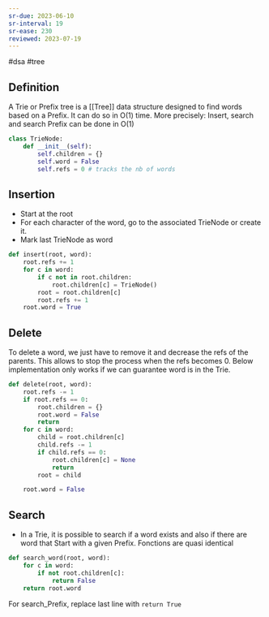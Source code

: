```yaml
---
sr-due: 2023-06-10
sr-interval: 19
sr-ease: 230
reviewed: 2023-07-19
---
```


#dsa #tree

## Definition

A Trie or Prefix tree is a [[Tree]] data structure designed to find words based on a Prefix. It can do so in O(1) time.
More precisely:
Insert, search and search Prefix can be done in O(1)

```python
class TrieNode:
    def __init__(self):
        self.children = {}
        self.word = False
        self.refs = 0 # tracks the nb of words
```

## Insertion

- Start at the root
- For each character of the word, go to the associated TrieNode or create it.
- Mark last TrieNode as word

```python
def insert(root, word):
    root.refs += 1
    for c in word:
        if c not in root.children:
            root.children[c] = TrieNode()
        root = root.children[c]
        root.refs += 1
    root.word = True
```

## Delete

To delete a word, we just have to remove it and decrease the refs of the parents.
This allows to stop the process when the refs becomes 0.
Below implementation only works if we can guarantee word is in the Trie.

```python
def delete(root, word):
    root.refs -= 1
    if root.refs == 0:
        root.children = {}
        root.word = False
        return
    for c in word:
        child = root.children[c]
        child.refs -= 1
        if child.refs == 0:
            root.children[c] = None
            return
        root = child

    root.word = False
```

## Search

- In a Trie, it is possible to search if a word exists and also if there are word that Start with a given Prefix. Fonctions are quasi identical

```python
def search_word(root, word):
    for c in word:
        if not root.children[c]:
            return False
    return root.word
```

For search_Prefix, replace last line with `return True`
